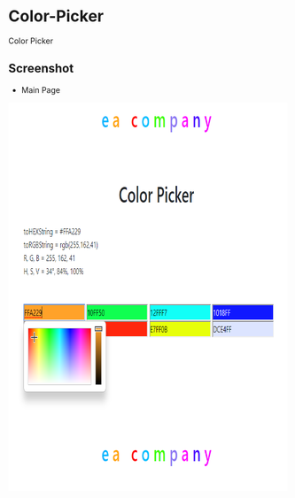 # Color-Picker

Color Picker

## Screenshot
* Main Page
<p align="center">
  <img width="809" height="703" src="./assets/images/mainPage.PNG">
</p>
